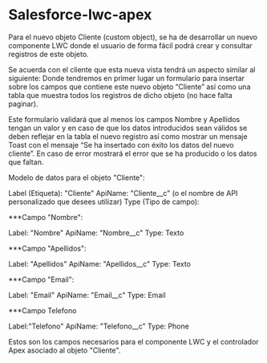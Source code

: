 # Salesforce-lwc-apex

Para el nuevo objeto Cliente (custom object), se ha de desarrollar un nuevo componente LWC donde el
usuario de forma fácil podrá crear y consultar registros de este objeto.

Se acuerda con el cliente que esta nueva vista tendrá un aspecto similar al siguiente:
Donde tendremos en primer lugar un formulario para insertar sobre los campos que contiene
este nuevo objeto “Cliente” así como una tabla que muestra todos los registros de dicho objeto
(no hace falta paginar).

Este formulario validará que al menos los campos Nombre y Apellidos tengan un valor y en
caso de que los datos introducidos sean válidos se deben reflejar en la tabla el nuevo registro
así como mostrar un mensaje Toast con el mensaje “Se ha insertado con éxito los datos del
nuevo cliente”. En caso de error mostrará el error que se ha producido o los datos que faltan.


Modelo de datos para el objeto "Cliente":

Label (Etiqueta): "Cliente"
ApiName: "Cliente__c" (o el nombre de API personalizado que desees utilizar)
Type (Tipo de campo):

***Campo "Nombre":

Label: "Nombre"
ApiName: "Nombre__c"
Type: Texto

***Campo "Apellidos":

Label: "Apellidos"
ApiName: "Apellidos__c"
Type: Texto

***Campo "Email":

Label: "Email"
ApiName: "Email__c"
Type: Email

***Campo Telefono

Label:"Telefono"
ApiName: "Telefono__c"
Type: Phone



Estos son los campos necesarios para el componente LWC y el controlador Apex asociado al objeto "Cliente".
